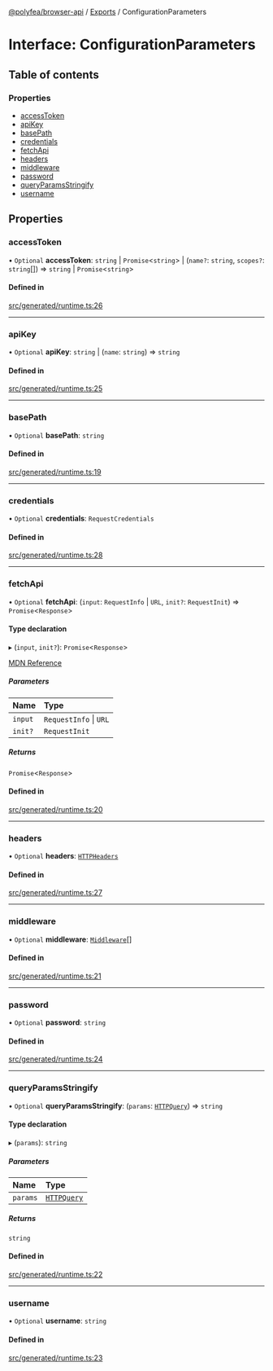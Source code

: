 [@polyfea/browser-api](../README.md) / [Exports](../modules.md) / ConfigurationParameters

# Interface: ConfigurationParameters

## Table of contents

### Properties

- [accessToken](ConfigurationParameters.md#accesstoken)
- [apiKey](ConfigurationParameters.md#apikey)
- [basePath](ConfigurationParameters.md#basepath)
- [credentials](ConfigurationParameters.md#credentials)
- [fetchApi](ConfigurationParameters.md#fetchapi)
- [headers](ConfigurationParameters.md#headers)
- [middleware](ConfigurationParameters.md#middleware)
- [password](ConfigurationParameters.md#password)
- [queryParamsStringify](ConfigurationParameters.md#queryparamsstringify)
- [username](ConfigurationParameters.md#username)

## Properties

### accessToken

• `Optional` **accessToken**: `string` \| `Promise`\<`string`\> \| (`name?`: `string`, `scopes?`: `string`[]) => `string` \| `Promise`\<`string`\>

#### Defined in

[src/generated/runtime.ts:26](https://github.com/polyfea/browser-api/blob/3f82ee7/src/generated/runtime.ts#L26)

___

### apiKey

• `Optional` **apiKey**: `string` \| (`name`: `string`) => `string`

#### Defined in

[src/generated/runtime.ts:25](https://github.com/polyfea/browser-api/blob/3f82ee7/src/generated/runtime.ts#L25)

___

### basePath

• `Optional` **basePath**: `string`

#### Defined in

[src/generated/runtime.ts:19](https://github.com/polyfea/browser-api/blob/3f82ee7/src/generated/runtime.ts#L19)

___

### credentials

• `Optional` **credentials**: `RequestCredentials`

#### Defined in

[src/generated/runtime.ts:28](https://github.com/polyfea/browser-api/blob/3f82ee7/src/generated/runtime.ts#L28)

___

### fetchApi

• `Optional` **fetchApi**: (`input`: `RequestInfo` \| `URL`, `init?`: `RequestInit`) => `Promise`\<`Response`\>

#### Type declaration

▸ (`input`, `init?`): `Promise`\<`Response`\>

[MDN Reference](https://developer.mozilla.org/docs/Web/API/fetch)

##### Parameters

| Name | Type |
| :------ | :------ |
| `input` | `RequestInfo` \| `URL` |
| `init?` | `RequestInit` |

##### Returns

`Promise`\<`Response`\>

#### Defined in

[src/generated/runtime.ts:20](https://github.com/polyfea/browser-api/blob/3f82ee7/src/generated/runtime.ts#L20)

___

### headers

• `Optional` **headers**: [`HTTPHeaders`](../modules.md#httpheaders)

#### Defined in

[src/generated/runtime.ts:27](https://github.com/polyfea/browser-api/blob/3f82ee7/src/generated/runtime.ts#L27)

___

### middleware

• `Optional` **middleware**: [`Middleware`](Middleware.md)[]

#### Defined in

[src/generated/runtime.ts:21](https://github.com/polyfea/browser-api/blob/3f82ee7/src/generated/runtime.ts#L21)

___

### password

• `Optional` **password**: `string`

#### Defined in

[src/generated/runtime.ts:24](https://github.com/polyfea/browser-api/blob/3f82ee7/src/generated/runtime.ts#L24)

___

### queryParamsStringify

• `Optional` **queryParamsStringify**: (`params`: [`HTTPQuery`](../modules.md#httpquery)) => `string`

#### Type declaration

▸ (`params`): `string`

##### Parameters

| Name | Type |
| :------ | :------ |
| `params` | [`HTTPQuery`](../modules.md#httpquery) |

##### Returns

`string`

#### Defined in

[src/generated/runtime.ts:22](https://github.com/polyfea/browser-api/blob/3f82ee7/src/generated/runtime.ts#L22)

___

### username

• `Optional` **username**: `string`

#### Defined in

[src/generated/runtime.ts:23](https://github.com/polyfea/browser-api/blob/3f82ee7/src/generated/runtime.ts#L23)
